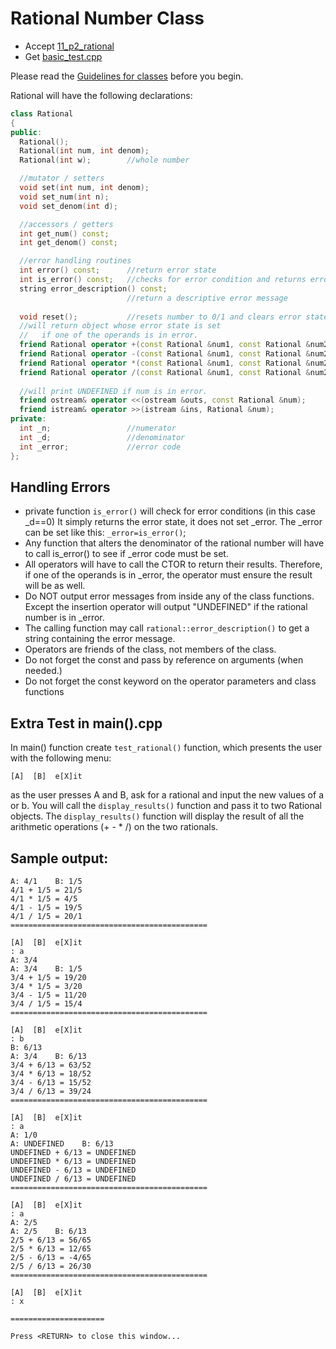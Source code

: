 # Rational Number Class

- Accept [11_p2_rational](https://classroom.github.com/a/ixAXqqJR)
- Get [basic_test.cpp](basic_test.cpp)

Please read the [Guidelines for classes](https://docs.google.com/document/d/1dkqJa-h6e-GmlNwc-zgX7IPTrU8YJNMLrbrLS8idU3k/edit?usp=sharing) before you begin. 

Rational will have the following declarations:

```c++
class Rational
{
public:
  Rational();
  Rational(int num, int denom);
  Rational(int w);        //whole number

  //mutator / setters
  void set(int num, int denom);
  void set_num(int n);
  void set_denom(int d);

  //accessors / getters
  int get_num() const;
  int get_denom() const;

  //error handling routines
  int error() const;      //return error state
  int is_error() const;   //checks for error condition and returns error code
  string error_description() const;
                          //return a descriptive error message
  
  void reset();           //resets number to 0/1 and clears error state
  //will return object whose error state is set
  //   if one of the operands is in error.
  friend Rational operator +(const Rational &num1, const Rational &num2);
  friend Rational operator -(const Rational &num1, const Rational &num2);
  friend Rational operator *(const Rational &num1, const Rational &num2);
  friend Rational operator /(const Rational &num1, const Rational &num2);
  
  //will print UNDEFINED if num is in error.
  friend ostream& operator <<(ostream &outs, const Rational &num);
  friend istream& operator >>(istream &ins, Rational &num);
private:
  int _n;                 //numerator
  int _d;                 //denominator
  int _error;             //error code
};
```

## Handling Errors
- private function `is_error()` will check for error conditions (in this case _d==0) It simply returns the error state, it does not set _error. The _error can be set like this: `_error=is_error()`;
- Any function that alters the denominator of the rational number will have to call is_error() to see if _error code must be set.
- All operators will have to call the CTOR to return their results. Therefore, if one of the operands is in _error, the operator must ensure the result will be as well.
- Do NOT output error messages from inside any of the class functions. Except the insertion operator will output "UNDEFINED" if the rational number is in _error.
- The calling function may call `rational::error_description()` to get a string containing the error message.
- Operators are friends of the class, not members of the class.
- Do not forget the const and pass by reference on arguments (when needed.)
- Do not forget the const keyword on the operator parameters and class functions


## Extra Test in main().cpp

In main() function create `test_rational()` function, which presents the user with the following menu:

```
[A]  [B]  e[X]it 
```

as the user presses A and B, ask for a rational and input the new values of a or b. You will call the `display_results()` function and pass it to two Rational objects. The `display_results()` function will display the result of all the arithmetic operations (+ - * /) on the two rationals.


## Sample output:

```
A: 4/1    B: 1/5
4/1 + 1/5 = 21/5
4/1 * 1/5 = 4/5
4/1 - 1/5 = 19/5
4/1 / 1/5 = 20/1
============================================

[A]  [B]  e[X]it 
: a
A: 3/4
A: 3/4    B: 1/5
3/4 + 1/5 = 19/20
3/4 * 1/5 = 3/20
3/4 - 1/5 = 11/20
3/4 / 1/5 = 15/4
============================================

[A]  [B]  e[X]it 
: b
B: 6/13
A: 3/4    B: 6/13
3/4 + 6/13 = 63/52
3/4 * 6/13 = 18/52
3/4 - 6/13 = 15/52
3/4 / 6/13 = 39/24
============================================

[A]  [B]  e[X]it 
: a
A: 1/0
A: UNDEFINED    B: 6/13
UNDEFINED + 6/13 = UNDEFINED
UNDEFINED * 6/13 = UNDEFINED
UNDEFINED - 6/13 = UNDEFINED
UNDEFINED / 6/13 = UNDEFINED
============================================

[A]  [B]  e[X]it 
: a
A: 2/5
A: 2/5    B: 6/13
2/5 + 6/13 = 56/65
2/5 * 6/13 = 12/65
2/5 - 6/13 = -4/65
2/5 / 6/13 = 26/30
============================================

[A]  [B]  e[X]it 
: x

=====================

Press <RETURN> to close this window...
```